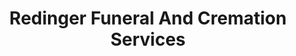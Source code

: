 ---
title: "Redinger Funeral And Cremation Services"
url: /gibbon/redinger-funeral-and-cremation-services/
shop: funeral directors
---